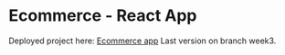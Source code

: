 # Ecommerce - React App

Deployed project here: [Ecommerce app](https://ecommerce-app-react-week3.netlify.app/)
Last version on branch week3.

